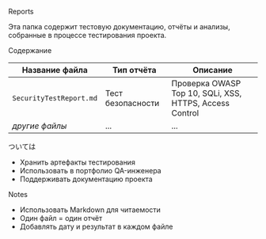 Reports

Эта папка содержит тестовую документацию, отчёты и анализы, собранные в процессе тестирования проекта.

Содержание

| Название файла               | Тип отчёта           | Описание |
|-----------------------------|----------------------|----------|
| `SecurityTestReport.md`     | Тест безопасности    | Проверка OWASP Top 10, SQLi, XSS, HTTPS, Access Control |
| _другие файлы_               | ...                  | ...      |

ついては 
- Хранить артефакты тестирования
- Использовать в портфолио QA-инженера
- Поддерживать документацию проекта

Notes 
- Использовать Markdown для читаемости
- Один файл = один отчёт
- Добавлять дату и результат в каждом файле
